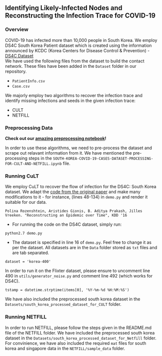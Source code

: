 ## Identifying Likely-Infected Nodes and Reconstructing the Infection Trace for COVID-19

### Overview

COVID-19 has infected more than 10,000 people in South Korea. We employ DS4C South Korea Patient dataset which is created using the information announced by KCDC (Korea Centers for Disease Control & Prevention) - [DS4C Dataset](https://www.kaggle.com/kimjihoo/coronavirusdataset) <br>
We have used the following files from the dataset to build the contact network. These files have been added in the `Dataset` folder in our repository. 
* `PatientInfo.csv`
* `Case.csv`

We majorly employ two algorithms to recover the infection trace and identify missing infections and seeds in the given infection trace:
* CULT
* NETFILL

### Preprocessing Data 

**Check out our [amazing preprocessing notebook](https://nbviewer.org/github/BonJovi1/CSE8803/blob/main/SOUTH%20KOREA%20COVID-19%20CASES%20DATASET%20PROCESSING%20FOR%20CULT%20AND%20NETFILL.ipynb)!**

In order to use these algorithms, we need to pre-process the dataset and scrape out relavant information from it. We have mentioned the pre-processing steps in the `SOUTH-KOREA-COVID-19-CASES-DATASET-PROCESSING-FOR-CULT-AND-NETFILL.ipynb` file. 

### Running CuLT
We employ CuLT to recover the flow of infection for the DS4C: South Korea dataset. We adapt the [code from the original paper](https://github.com/TPNguyen/reconstructing-an-epidemic-over-time) and make many modifications to it - for instance, (lines 48-134) in `demo.py` and render it suitable for our data. 

```
Polina Rozenshtein, Aristides Gionis, B. Aditya Prakash, Jilles Vreeken. "Reconstructing an Epidemic over Time", KDD '16
```

- For running the code on the DS4C dataset, simply run:

```
python2.7 demo.py
```

- The dataset is specified in line 16 of `demo.py`. Feel free to change it as per the dataset. All datasets are in the `Data` folder stored as `txt` files and are tab separated. 

```
dataset = 'korea-400'
```

In order to run it on the Flixter dataset, please ensure to uncomment line 490 in `utils/generator_noise.py` and comment line 492 (which works for DS4C). 

```
tstamp = datetime.strptime(items[0], '%Y-%m-%d %H:%M:%S')
```

We have also included the preprocessed south korea dataset in the `Datasets/south_korea_processed_dataset_for_CULT` folder.

### Running NETFILL
In order to run NETFILL, please follow the steps given in the README.md file of the NETFILL folder. We have included the preprocessed south korea dataset in the `Datasets/south_korea_processed_dataset_for_Netfill` folder. For convinience,  we have also included the required `mat` files for south korea and singapore data in the `NETFILL/sample_data` folder.







